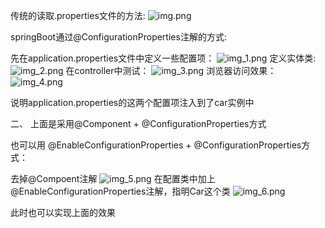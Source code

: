 传统的读取.properties文件的方法:
![img.png](../../java/per/wsk/bean/img.png)

springBoot通过@ConfigurationProperties注解的方式:

先在application.properties文件中定义一些配置项：
![img_1.png](../../java/per/wsk/bean/img_1.png)
定义实体类:
![img_2.png](../../java/per/wsk/bean/img_2.png)
在controller中测试：
![img_3.png](../../java/per/wsk/bean/img_3.png)
浏览器访问效果：
![img_4.png](../../java/per/wsk/bean/img_4.png)

说明application.properties的这两个配置项注入到了car实例中

二、
上面是采用@Component + @ConfigurationProperties方式

也可以用
@EnableConfigurationProperties + @ConfigurationProperties方式：

去掉@Compoent注解
![img_5.png](../../java/per/wsk/bean/img_5.png)
在配置类中加上@EnableConfigurationProperties注解，指明Car这个类
![img_6.png](../../java/per/wsk/bean/img_6.png)

此时也可以实现上面的效果


